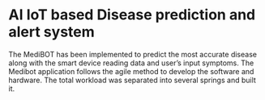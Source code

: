 # AI IoT based Disease prediction and alert system
 The MediBOT has been implemented to predict the most accurate disease along with the smart device reading data and user’s input symptoms. The Medibot application follows the agile method to develop the software and hardware. The total workload was separated into several springs and built it.
